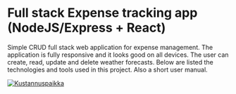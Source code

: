 # Full stack Expense tracking app (NodeJS/Express + React)

Simple CRUD full stack web application for expense management. The application is fully responsive and it looks good on all devices. The user can create, read, update and delete weather forecasts. Below are listed the technologies and tools used in this project. Also a short user manual.

[![Kustannuspaikka](https://gifs.com/gif/kustannuspaikka-XLZMV8)](https://j.gifs.com/XLZMV8.gif)
